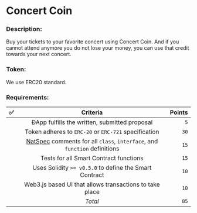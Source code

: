 # Concert Coin

### Description:
Buy your tickets to your favorite concert using Concert Coin.
And if you cannot attend anymore you do not lose your money, you can use that credit towards your next concert.

### Token:
We use ERC20 standard.

### Requirements: 
| ✅ | Criteria |  Points |
|----------|:-------------:|------:|
|  | ÐApp fulfills the written, submitted proposal | `5` |
|  | Token adheres to `ERC-20` or `ERC-721` specification | `30` |
|  | [NatSpec](https://solidity.readthedocs.io/en/v0.5.9/natspec-format.html) comments for all `class`, `interface`, and `function` definitions | `15` |
|  | Tests for all Smart Contract functions | `15` |
|  | Uses Solidity `>= v0.5.0` to define the Smart Contract | `10` |
|  | Web3.js based UI that allows transactions to take place | `10` |
|  | _Total_ | `85` |